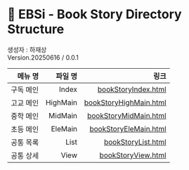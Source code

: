 # 🌟 EBSi - Book Story Directory Structure

생성자 : 하재상  
Version.20250616 / 0.0.1

| 메뉴 명 | 파일 명 | 링크 |
|---:|---:|---:|
| 구독 메인 | Index | [bookStoryIndex.html](bookStoryIndex.html) |
| 고교 메인 | HighMain | [bookStoryHighMain.html](bookStoryHighMain.html) |
| 중학 메인 | MidMain | [bookStoryMidMain.html](bookStoryMidMain.html) |
| 초등 메인 | EleMain | [bookStoryEleMain.html](bookStoryEleMain.html) |
| 공통 목록 | List | [bookStoryList.html](bookStoryEleMain.html) |
| 공통 상세 | View | [bookStoryView.html](bookStoryView.html) |